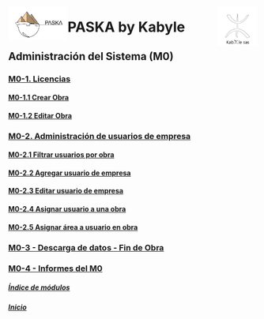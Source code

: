 <!---![LogoKabyle-Sinfondo-palabraKabYle](https://github.com/kabyleuy/kabyle2/blob/main/resources/LogoKabyle-Sinfondo-palabraKabYle.png?raw=true)--->
<!---![PalabraKabyle](resources/LogoKabyle-Sinfondo-palabraKabYle.png)--->

<img
  width="80"
  src="resources/LogoKabyle-Sinfondo-palabraKabYle.png"
  alt="Alt text"
  title="Kabyle SAS"
  style="display: inline-block; margin: 0 auto; max-width: 300px"
  align=right>
<img
  width="120"
  src="resources/Logo1-paska-CHCH.jpg"
  alt="Alt text"
  title="Paska by Kabyle"
  style="display: inline-block; margin: 0 auto; max-width: 300px"
  align=left>
  
<!---![Logo1-paska-CHCH](https://user-images.githubusercontent.com/111294790/187100277-dbd68fe2-9f6e-4175-b8bc-5bff73e4aed4.jpg)--->
# PASKA by Kabyle
## Administración del Sistema (M0)
###
### [M0-1. Licencias](./M0.1_Licencias.md)
#### [M0-1.1 Crear Obra](./M0.1.1-CrearObra.md)
#### [M0-1.2 Editar Obra](./M0.1.2-EditarObra.md)
### [M0-2. Administración de usuarios de empresa](./M0.2_AdministracionUsuariosEmpresa.md)
#### [M0-2.1 Filtrar usuarios por obra](./M0.2.1-FiltrarUsuariosxObra.md)
#### [M0-2.2 Agregar usuario de empresa](./M0.2.2-AgregarUsuarioEmpresa.md)
#### [M0-2.3 Editar usuario de empresa](./M0.2.3-EditarUsuarioEmpresa.md)
#### [M0-2.4 Asignar usuario a una obra](./M0.2.4-AsignarUsuarioAObra.md)
#### [M0-2.5 Asignar área a usuario en obra](./M0.2.5-AsignarAreaUsuarioObra.md)
### [M0-3 - Descarga de datos - Fin de Obra](./M0.3_DescargaDatos.md)
### [M0-4 - Informes del M0](./M0.4_Informes_caratula.md)




##### [Índice de módulos](./IndiceDeModulos.md) 
##### [Inicio](./README.md)  
<!---#### [Contacto](./Contacto.md)--->
 
